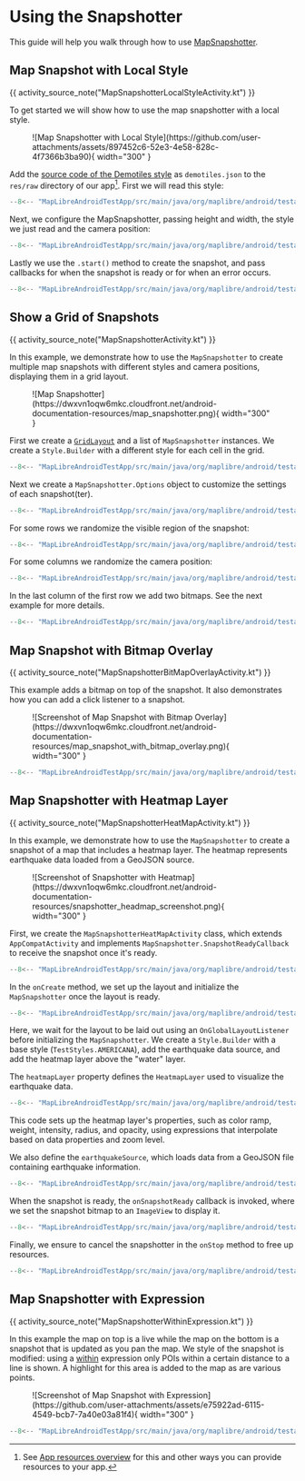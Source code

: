 # Using the Snapshotter

This guide will help you walk through how to use [MapSnapshotter](https://maplibre.org/maplibre-native/android/api/-map-libre%20-native%20-android/org.maplibre.android.snapshotter/-map-snapshotter/index.html).

## Map Snapshot with Local Style

{{ activity_source_note("MapSnapshotterLocalStyleActivity.kt") }}

To get started we will show how to use the map snapshotter with a local style.

<figure markdown="span">
  ![Map Snapshotter with Local Style](https://github.com/user-attachments/assets/897452c6-52e3-4e58-828c-4f7366b3ba90){ width="300" }
</figure>

Add the [source code of the Demotiles style](https://github.com/maplibre/demotiles/blob/gh-pages/style.json) as `demotiles.json` to the `res/raw` directory of our app[^1]. First we will read this style:

[^1]: See [App resources overview](https://developer.android.com/guide/topics/resources/providing-resources) for this and other ways you can provide resources to your app.

```kotlin
--8<-- "MapLibreAndroidTestApp/src/main/java/org/maplibre/android/testapp/activity/snapshot/MapSnapshotterLocalStyleActivity.kt:readStyleJson"
```

Next, we configure the MapSnapshotter, passing height and width, the style we just read and the camera position:

```kotlin
--8<-- "MapLibreAndroidTestApp/src/main/java/org/maplibre/android/testapp/activity/snapshot/MapSnapshotterLocalStyleActivity.kt:createMapSnapshotter"
```

Lastly we use the `.start()` method to create the snapshot, and pass callbacks for when the snapshot is ready or for when an error occurs.

```kotlin
--8<-- "MapLibreAndroidTestApp/src/main/java/org/maplibre/android/testapp/activity/snapshot/MapSnapshotterLocalStyleActivity.kt:createSnapshot"
```

## Show a Grid of Snapshots

{{ activity_source_note("MapSnapshotterActivity.kt") }}

In this example, we demonstrate how to use the `MapSnapshotter` to create multiple map snapshots with different styles and camera positions, displaying them in a grid layout.

<figure markdown="span">
  ![Map Snapshotter](https://dwxvn1oqw6mkc.cloudfront.net/android-documentation-resources/map_snapshotter.png){ width="300" }
</figure>

First we create a [`GridLayout`](https://developer.android.com/reference/kotlin/android/widget/GridLayout) and a list of `MapSnapshotter` instances. We create a `Style.Builder` with a different style for each cell in the grid.

```kotlin
--8<-- "MapLibreAndroidTestApp/src/main/java/org/maplibre/android/testapp/activity/snapshot/MapSnapshotterActivity.kt:styleBuilder"
```

Next we create a `MapSnapshotter.Options` object to customize the settings of each snapshot(ter).

```kotlin
--8<-- "MapLibreAndroidTestApp/src/main/java/org/maplibre/android/testapp/activity/snapshot/MapSnapshotterActivity.kt:mapSnapShotterOptions"
```

For some rows we randomize the visible region of the snapshot:

```kotlin
--8<-- "MapLibreAndroidTestApp/src/main/java/org/maplibre/android/testapp/activity/snapshot/MapSnapshotterActivity.kt:setRegion"
```

For some columns we randomize the camera position:

```kotlin
--8<-- "MapLibreAndroidTestApp/src/main/java/org/maplibre/android/testapp/activity/snapshot/MapSnapshotterActivity.kt:setCameraPosition"
```

In the last column of the first row we add two bitmaps. See the next example for more details.

```kotlin
--8<-- "MapLibreAndroidTestApp/src/main/java/org/maplibre/android/testapp/activity/snapshot/MapSnapshotterActivity.kt:addMarkerLayer"
```

## Map Snapshot with Bitmap Overlay

{{ activity_source_note("MapSnapshotterBitMapOverlayActivity.kt") }}

This example adds a bitmap on top of the snapshot. It also demonstrates how you can add a click listener to a snapshot.

<figure markdown="span">
  ![Screenshot of Map Snapshot with Bitmap Overlay](https://dwxvn1oqw6mkc.cloudfront.net/android-documentation-resources/map_snapshot_with_bitmap_overlay.png){ width="300" }
</figure>


```kotlin title="MapSnapshotterBitMapOverlayActivity.kt"
--8<-- "MapLibreAndroidTestApp/src/main/java/org/maplibre/android/testapp/activity/snapshot/MapSnapshotterBitMapOverlayActivity.kt"
```

## Map Snapshotter with Heatmap Layer

{{ activity_source_note("MapSnapshotterHeatMapActivity.kt") }}

In this example, we demonstrate how to use the `MapSnapshotter` to create a snapshot of a map that includes a heatmap layer. The heatmap represents earthquake data loaded from a GeoJSON source.

<figure markdown="span">
  ![Screenshot of Snapshotter with Heatmap](https://dwxvn1oqw6mkc.cloudfront.net/android-documentation-resources/snapshotter_headmap_screenshot.png){ width="300" }
</figure>

First, we create the `MapSnapshotterHeatMapActivity` class, which extends `AppCompatActivity` and implements `MapSnapshotter.SnapshotReadyCallback` to receive the snapshot once it's ready.

```kotlin
--8<-- "MapLibreAndroidTestApp/src/main/java/org/maplibre/android/testapp/activity/snapshot/MapSnapshotterHeatMapActivity.kt:class_declaration"
```

In the `onCreate` method, we set up the layout and initialize the `MapSnapshotter` once the layout is ready.

```kotlin
--8<-- "MapLibreAndroidTestApp/src/main/java/org/maplibre/android/testapp/activity/snapshot/MapSnapshotterHeatMapActivity.kt:onCreate"
```

Here, we wait for the layout to be laid out using an `OnGlobalLayoutListener` before initializing the `MapSnapshotter`. We create a `Style.Builder` with a base style (`TestStyles.AMERICANA`), add the earthquake data source, and add the heatmap layer above the "water" layer.

The `heatmapLayer` property defines the `HeatmapLayer` used to visualize the earthquake data.

```kotlin
--8<-- "MapLibreAndroidTestApp/src/main/java/org/maplibre/android/testapp/activity/snapshot/MapSnapshotterHeatMapActivity.kt:heatmapLayer"
```

This code sets up the heatmap layer's properties, such as color ramp, weight, intensity, radius, and opacity, using expressions that interpolate based on data properties and zoom level.

We also define the `earthquakeSource`, which loads data from a GeoJSON file containing earthquake information.

```kotlin
--8<-- "MapLibreAndroidTestApp/src/main/java/org/maplibre/android/testapp/activity/snapshot/MapSnapshotterHeatMapActivity.kt:earthquakeSource"
```

When the snapshot is ready, the `onSnapshotReady` callback is invoked, where we set the snapshot bitmap to an `ImageView` to display it.

```kotlin
--8<-- "MapLibreAndroidTestApp/src/main/java/org/maplibre/android/testapp/activity/snapshot/MapSnapshotterHeatMapActivity.kt:onSnapshotReady"
```

Finally, we ensure to cancel the snapshotter in the `onStop` method to free up resources.

```kotlin
--8<-- "MapLibreAndroidTestApp/src/main/java/org/maplibre/android/testapp/activity/snapshot/MapSnapshotterHeatMapActivity.kt:onStop"
```


## Map Snapshotter with Expression

{{ activity_source_note("MapSnapshotterWithinExpression.kt") }}

In this example the map on top is a live while the map on the bottom is a snapshot that is updated as you pan the map. We style of the snapshot is modified: using a [within](https://maplibre.org/maplibre-style-spec/expressions/#within) expression only POIs within a certain distance to a line is shown. A highlight for this area is added to the map as are various points.

<figure markdown="span">
  ![Screenshot of Map Snapshot with Expression](https://github.com/user-attachments/assets/e75922ad-6115-4549-bcb7-7a40e03a81f4){ width="300" }
</figure>

```kotlin title="MapSnapshotterWithinExpression.kt"
--8<-- "MapLibreAndroidTestApp/src/main/java/org/maplibre/android/testapp/activity/turf/MapSnapshotterWithinExpression.kt"
```
